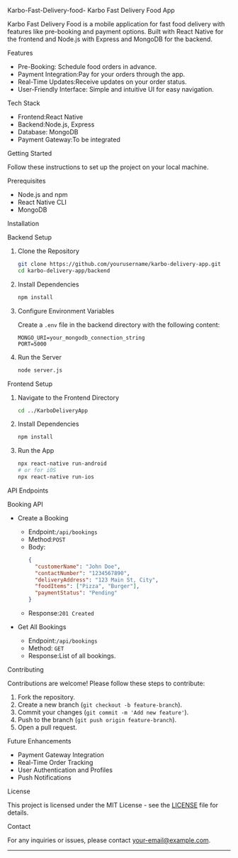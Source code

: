  Karbo-Fast-Delivery-food-
 Karbo Fast Delivery Food App

Karbo Fast Delivery Food is a mobile application for fast food delivery with features like pre-booking and payment options. Built with React Native for the frontend and Node.js with Express and MongoDB for the backend.

 Features

- Pre-Booking: Schedule food orders in advance.
- Payment Integration:Pay for your orders through the app.
- Real-Time Updates:Receive updates on your order status.
- User-Friendly Interface: Simple and intuitive UI for easy navigation.

 Tech Stack

- Frontend:React Native
- Backend:Node.js, Express
- Database: MongoDB
- Payment Gateway:To be integrated

 Getting Started

Follow these instructions to set up the project on your local machine.

Prerequisites

- Node.js and npm
- React Native CLI
- MongoDB

 Installation

Backend Setup

1. Clone the Repository
    ```bash
    git clone https://github.com/yourusername/karbo-delivery-app.git
    cd karbo-delivery-app/backend
    ```

2. Install Dependencies
    ```bash
    npm install
    ```

3. Configure Environment Variables

   Create a `.env` file in the backend directory with the following content:

    ```env
    MONGO_URI=your_mongodb_connection_string
    PORT=5000
    ```

4. Run the Server
    ```bash
    node server.js
    ```

Frontend Setup

1. Navigate to the Frontend Directory
    ```bash
    cd ../KarboDeliveryApp
    ```

2. Install Dependencies
    ```bash
    npm install
    ```

3. Run the App
    ```bash
    npx react-native run-android
    # or for iOS
    npx react-native run-ios
    ```

API Endpoints

 Booking API

- Create a Booking
  - Endpoint:`/api/bookings`
  - Method:`POST`
  - Body:
    ```json
    {
      "customerName": "John Doe",
      "contactNumber": "1234567890",
      "deliveryAddress": "123 Main St, City",
      "foodItems": ["Pizza", "Burger"],
      "paymentStatus": "Pending"
    }
    ```
  - Response:`201 Created`

- Get All Bookings
  - Endpoint:`/api/bookings`
  - Method: `GET`
  - Response:List of all bookings.

 Contributing

Contributions are welcome! Please follow these steps to contribute:

1. Fork the repository.
2. Create a new branch (`git checkout -b feature-branch`).
3. Commit your changes (`git commit -m 'Add new feature'`).
4. Push to the branch (`git push origin feature-branch`).
5. Open a pull request.

Future Enhancements

- Payment Gateway Integration
- Real-Time Order Tracking
- User Authentication and Profiles
- Push Notifications

 License

This project is licensed under the MIT License - see the [LICENSE](LICENSE) file for details.

Contact

For any inquiries or issues, please contact [your-email@example.com](mailto:your-email@example.com).

---




 
